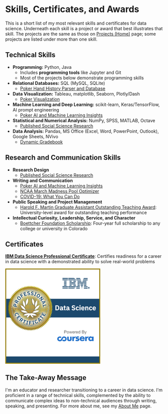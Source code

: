 # Skills, Certificates, and Awards

This is a short list of my most relevant skills and certificates for data science. Underneath each skill is a project or award that best illustrates that skill. The projects are the same as those on [Projects (Home)]("/") page; some projects are listed under more than one skill.

## Technical Skills

- **Programming:** Python, Java
    - Includes **programming tools** like Jupyter and Git
    - Most of the projects below demonstrate programming skills
- **Relational Databases:** SQL (MySQL, SQLite)
    - [Poker Hand History Parser and Database](parser)
- **Data Visualization:** Tableau, matplotlib, Seaborn, Plotly/Dash
    - [Poker Visualization](visualization)
- **Machine Learning and Deep Learning:** scikit-learn, Keras/TensorFlow, AI prompt engineering
    - [Poker AI and Machine Learning Insights](ai)
- **Statistical and Numerical Analysis:** NumPy, SPSS, MATLAB, Octave
    - [Published Social Science Research](nature)
- **Data Analysis:** Pandas, MS Office (Excel, Word, PowerPoint, Outlook), Google Sheets, NVivo
    - [Dynamic Gradebook](gradebook)

## Research and Communication Skills

- **Research Design**
    - [Published Social Science Research](nature)
- **Writing and Communication**
	- [Poker AI and Machine Learning Insights](ai)
    - [NCAA March Madness Pool Optimizer](ncaa)
    - [COVID-19: What You Can Do](covid)
- **Public Speaking and Project Management**
    - [Harold F. Martin Graduate Assistant Outstanding Teaching Award](https://gradschool.psu.edu/graduate-school-funding/programs/gradteach/): University-level award for outstanding teaching performance
- **Intellectual Curiosity, Leadership, Service, and Character**
    - [Boettcher Foundation Scholarship](https://boettcherfoundation.org/scholarships/prospective-scholars/faqs/): Four-year full scholarship to any college or university in Colorado


## Certificates

**[IBM Data Science Professional Certificate](https://www.credly.com/badges/d99318dc-807b-4d6d-9850-435f2c6d4f1d/public_url)**: Certifies readiness for a career in data science with a demonstrated ability to solve real-world problems

<a href="https://www.credly.com/badges/d99318dc-807b-4d6d-9850-435f2c6d4f1d/public_url"><img src="images/ibm-certificate.png" alt="Poker screenshot" width="60%"></a>

## The Take-Away Message

I'm an educator and researcher transitioning to a career in data science. I'm proficient in a range of technical skills, complemented by the ability to communicate complex ideas to non-technical audiences through writing, speaking, and presenting. For more about me, see my [About Me](about) page.
